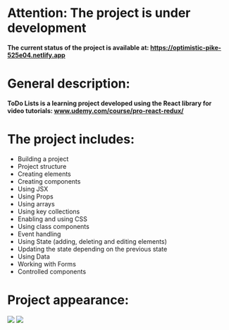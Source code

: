 # Attention: The project is under development

**The current status of the project is available at: https://optimistic-pike-525e04.netlify.app**

# General description:

**ToDo Lists is a learning project developed using the React library for video tutorials: www.udemy.com/course/pro-react-redux/**

# The project includes:
- Building a project
- Project structure
- Creating elements
- Creating components
- Using JSX
- Using Props
- Using arrays
- Using key collections
- Enabling and using CSS
- Using class components
- Event handling
- Using State (adding, deleting and editing elements)
- Updating the state depending on the previous state
- Using Data
- Working with Forms
- Controlled components

# Project appearance:
<img src="https://i.imgur.com/ZDDcVSb.jpg"/>
<img src="https://i.imgur.com/3Q52mMi.jpg"/>
